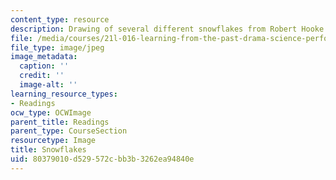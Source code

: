 ```yaml
---
content_type: resource
description: Drawing of several different snowflakes from Robert Hooke's Micrographia.
file: /media/courses/21l-016-learning-from-the-past-drama-science-performance-spring-2009/80379010d529572cbb3b3262ea94840e_snowflakes.jpg
file_type: image/jpeg
image_metadata:
  caption: ''
  credit: ''
  image-alt: ''
learning_resource_types:
- Readings
ocw_type: OCWImage
parent_title: Readings
parent_type: CourseSection
resourcetype: Image
title: Snowflakes
uid: 80379010-d529-572c-bb3b-3262ea94840e
---
```

